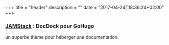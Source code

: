 +++
title = "header"
description = ""
date = "2017-04-24T18:36:24+02:00"
+++

### [JAMStack](https://jamstack.org) : DocDock pour GoHugo

un superbe thème pour héberger une documentation.
